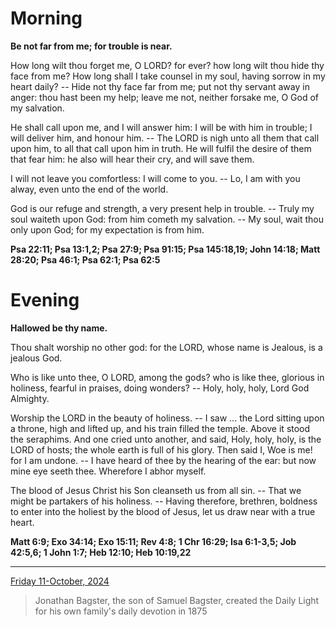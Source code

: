 # Morning

**Be not far from me; for trouble is near.**
 
How long wilt thou forget me, O LORD? for ever? how long wilt thou hide thy face from me? How long shall I take counsel in my soul, having sorrow in my heart daily? -- Hide not thy face far from me; put not thy servant away in anger: thou hast been my help; leave me not, neither forsake me, O God of my salvation.
 
He shall call upon me, and I will answer him: I will be with him in trouble; I will deliver him, and honour him. -- The LORD is nigh unto all them that call upon him, to all that call upon him in truth. He will fulfil the desire of them that fear him: he also will hear their cry, and will save them.
 
I will not leave you comfortless: I will come to you. -- Lo, I am with you alway, even unto the end of the world.
 
God is our refuge and strength, a very present help in trouble. -- Truly my soul waiteth upon God: from him cometh my salvation. -- My soul, wait thou only upon God; for my expectation is from him.  

**Psa 22:11; Psa 13:1,2; Psa 27:9; Psa 91:15; Psa 145:18,19; John 14:18; Matt 28:20; Psa 46:1; Psa 62:1; Psa 62:5**

# Evening

**Hallowed be thy name.**
 
Thou shalt worship no other god: for the LORD, whose name is Jealous, is a jealous God.
 
Who is like unto thee, O LORD, among the gods? who is like thee, glorious in holiness, fearful in praises, doing wonders? -- Holy, holy, holy, Lord God Almighty.
 
Worship the LORD in the beauty of holiness. -- I saw ... the Lord sitting upon a throne, high and lifted up, and his train filled the temple. Above it stood the seraphims. And one cried unto another, and said, Holy, holy, holy, is the LORD of hosts; the whole earth is full of his glory. Then said I, Woe is me! for I am undone. -- I have heard of thee by the hearing of the ear: but now mine eye seeth thee. Wherefore I abhor myself.
 
The blood of Jesus Christ his Son cleanseth us from all sin. -- That we might be partakers of his holiness. -- Having therefore, brethren, boldness to enter into the holiest by the blood of Jesus, let us draw near with a true heart.  

**Matt 6:9; Exo 34:14; Exo 15:11; Rev 4:8; 1 Chr 16:29; Isa 6:1-3,5; Job 42:5,6; 1 John 1:7; Heb 12:10; Heb 10:19,22**

---

[Friday 11-October, 2024](https://t.me/s/daily_light)

> Jonathan Bagster, the son of Samuel Bagster, created the Daily Light for his own family's daily devotion in 1875

